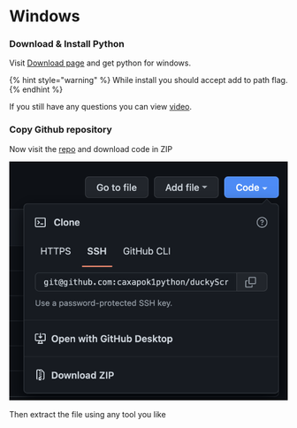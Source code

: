 # Windows

### Download & Install Python

Visit [Download page](https://www.python.org/downloads/windows/) and get python for windows.

{% hint style="warning" %}
While install you should accept add to path flag.&#x20;
{% endhint %}

If you still have any questions you can view [video](https://www.youtube.com/watch?v=V\_ACbv4329E).

### Copy Github repository

Now visit the [repo](https://github.com/caxapok1python/duckyScript.ino) and download code in ZIP

![Press Download ZIP](<../.gitbook/assets/изображение (3).png>)

Then extract the file using any tool you like
